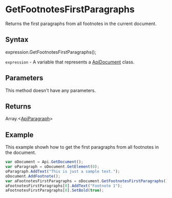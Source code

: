 # GetFootnotesFirstParagraphs

Returns the first paragraphs from all footnotes in the current document.

## Syntax

expression.GetFootnotesFirstParagraphs();

`expression` - A variable that represents a [ApiDocument](../ApiDocument.md) class.

## Parameters

This method doesn't have any parameters.

## Returns

Array.\<[ApiParagraph](../../ApiParagraph/ApiParagraph.md)>

## Example

This example showh how to get the first paragraphs from all footnotes in the document.

```javascript
var oDocument = Api.GetDocument();
var oParagraph = oDocument.GetElement(0); 
oParagraph.AddText("This is just a sample text.");
oDocument.AddFootnote();
var aFootnotesFirstParagraphs = oDocument.GetFootnotesFirstParagraphs();
aFootnotesFirstParagraphs[0].AddText("Footnote 1");
aFootnotesFirstParagraphs[0].SetBold(true);
```
